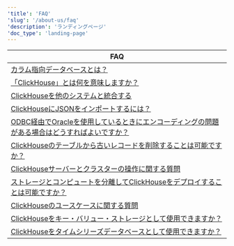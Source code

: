```yaml
---
'title': 'FAQ'
'slug': '/about-us/faq'
'description': 'ランディングページ'
'doc_type': 'landing-page'
---
```


| FAQ                                                                                                                           |
|-------------------------------------------------------------------------------------------------------------------------------|
| [カラム指向データベースとは？](/faq/general/columnar-database)                                                                |
| [「ClickHouse」とは何を意味しますか？](/faq/general/dbms-naming)                                                                      |
| [ClickHouseを他のシステムと統合する](/faq/integration)                                                                 |
| [ClickHouseにJSONをインポートするには？](/faq/integration/json-import)                                                           |
| [ODBC経由でOracleを使用しているときにエンコーディングの問題がある場合はどうすればよいですか？](/faq/integration/oracle-odbc)                           |
| [ClickHouseのテーブルから古いレコードを削除することは可能ですか？](/faq/operations/delete-old-data)                              |
| [ClickHouseサーバーとクラスターの操作に関する質問](/faq/operations)                                                   |
| [ストレージとコンピュートを分離してClickHouseをデプロイすることは可能ですか？](/faq/operations/deploy-separate-storage-and-compute) |
| [ClickHouseのユースケースに関する質問](/faq/use-cases)                                                                        |
| [ClickHouseをキー・バリュー・ストレージとして使用できますか？](/faq/use-cases/key-value)                                                      |
| [ClickHouseをタイムシリーズデータベースとして使用できますか？](/faq/use-cases/time-series)                                                 |
